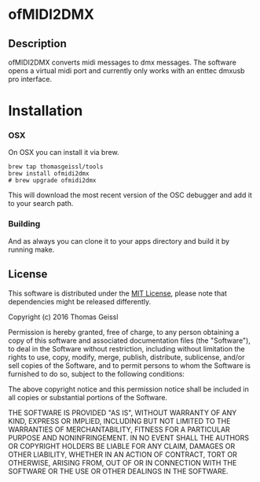 # ofMIDI2DMX

## Description
ofMIDI2DMX converts midi messages to dmx messages. The software opens a virtual midi port and currently only works with an enttec dmxusb pro interface.

# Installation
### OSX
On OSX you can install it via brew.

```
brew tap thomasgeissl/tools
brew install ofmidi2dmx
# brew upgrade ofmidi2dmx
```
This will download the most recent version of the OSC debugger and add it to your search path.

### Building
And as always you can clone it to your apps directory and build it by running make.

## License
This software is distributed under the [MIT License](https://en.wikipedia.org/wiki/MIT_License), please note that dependencies might be released differently.

Copyright (c) 2016 Thomas Geissl

Permission is hereby granted, free of charge, to any person obtaining a copy of this software and associated documentation files (the "Software"), to deal in the Software without restriction, including without limitation the rights to use, copy, modify, merge, publish, distribute, sublicense, and/or sell copies of the Software, and to permit persons to whom the Software is furnished to do so, subject to the following conditions:

The above copyright notice and this permission notice shall be included in all copies or substantial portions of the Software.

THE SOFTWARE IS PROVIDED "AS IS", WITHOUT WARRANTY OF ANY KIND, EXPRESS OR IMPLIED, INCLUDING BUT NOT LIMITED TO THE WARRANTIES OF MERCHANTABILITY, FITNESS FOR A PARTICULAR PURPOSE AND NONINFRINGEMENT. IN NO EVENT SHALL THE AUTHORS OR COPYRIGHT HOLDERS BE LIABLE FOR ANY CLAIM, DAMAGES OR OTHER LIABILITY, WHETHER IN AN ACTION OF CONTRACT, TORT OR OTHERWISE, ARISING FROM, OUT OF OR IN CONNECTION WITH THE SOFTWARE OR THE USE OR OTHER DEALINGS IN THE SOFTWARE.

